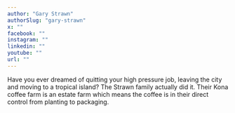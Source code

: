 ```yaml
---
author: "Gary Strawn"
authorSlug: "gary-strawn"
x: ""
facebook: ""
instagram: ""
linkedin: ""
youtube: ""
url: ""
---
```


Have you ever dreamed of quitting your high pressure job, leaving the city and moving to a tropical island? The Strawn family actually did it. Their Kona coffee farm is an estate farm which means the coffee is in their direct control from planting to packaging.
